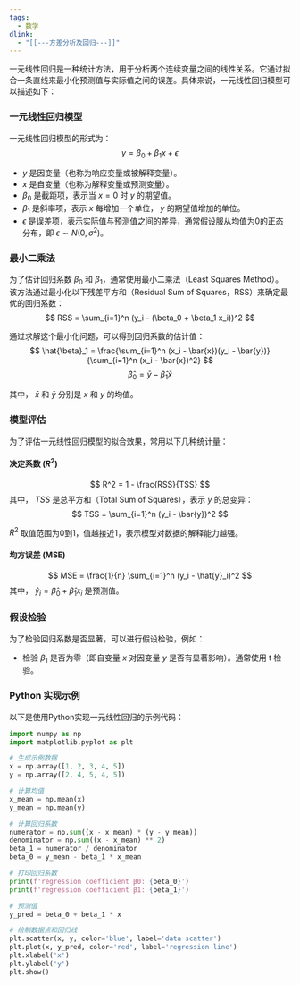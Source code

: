 ```yaml
---
tags:
  - 数学
dlink:
  - "[[---方差分析及回归---]]"
---
```

一元线性回归是一种统计方法，用于分析两个连续变量之间的线性关系。它通过拟合一条直线来最小化预测值与实际值之间的误差。具体来说，一元线性回归模型可以描述如下：

### 一元线性回归模型
一元线性回归模型的形式为：
$$ y = \beta_0 + \beta_1 x + \epsilon $$

- $y$ 是因变量（也称为响应变量或被解释变量）。
- $x$ 是自变量（也称为解释变量或预测变量）。
- $\beta_0$ 是截距项，表示当 $x = 0$ 时 $y$ 的期望值。
- $\beta_1$ 是斜率项，表示 $x$ 每增加一个单位， $y$ 的期望值增加的单位。
- $\epsilon$ 是误差项，表示实际值与预测值之间的差异，通常假设服从均值为0的正态分布，即 $\epsilon \sim N(0, \sigma^2)$。

### 最小二乘法
为了估计回归系数 $\beta_0$ 和 $\beta_1$，通常使用最小二乘法（Least Squares Method）。该方法通过最小化以下残差平方和（Residual Sum of Squares，RSS）来确定最优的回归系数：
$$ RSS = \sum_{i=1}^n (y_i - (\beta_0 + \beta_1 x_i))^2 $$

通过求解这个最小化问题，可以得到回归系数的估计值：
$$ \hat{\beta}_1 = \frac{\sum_{i=1}^n (x_i - \bar{x})(y_i - \bar{y})}{\sum_{i=1}^n (x_i - \bar{x})^2} $$
$$ \hat{\beta}_0 = \bar{y} - \hat{\beta}_1 \bar{x} $$

其中， $\bar{x}$ 和 $\bar{y}$ 分别是 $x$ 和 $y$ 的均值。

### 模型评估
为了评估一元线性回归模型的拟合效果，常用以下几种统计量：

#### 决定系数 ($R^2$)
$$ R^2 = 1 - \frac{RSS}{TSS} $$
其中， $TSS$ 是总平方和（Total Sum of Squares），表示 $y$ 的总变异：
$$ TSS = \sum_{i=1}^n (y_i - \bar{y})^2 $$

$R^2$ 取值范围为0到1，值越接近1，表示模型对数据的解释能力越强。

#### 均方误差 (MSE)
$$ MSE = \frac{1}{n} \sum_{i=1}^n (y_i - \hat{y}_i)^2 $$
其中， $\hat{y}_i = \hat{\beta}_0 + \hat{\beta}_1 x_i$ 是预测值。

### 假设检验
为了检验回归系数是否显著，可以进行假设检验，例如：
- 检验 $\beta_1$ 是否为零（即自变量 $x$ 对因变量 $y$ 是否有显著影响）。通常使用 t 检验。

### Python 实现示例
以下是使用Python实现一元线性回归的示例代码：

```python
import numpy as np
import matplotlib.pyplot as plt

# 生成示例数据
x = np.array([1, 2, 3, 4, 5])
y = np.array([2, 4, 5, 4, 5])

# 计算均值
x_mean = np.mean(x)
y_mean = np.mean(y)

# 计算回归系数
numerator = np.sum((x - x_mean) * (y - y_mean))
denominator = np.sum((x - x_mean) ** 2)
beta_1 = numerator / denominator
beta_0 = y_mean - beta_1 * x_mean

# 打印回归系数
print(f'regression coefficient β0: {beta_0}')
print(f'regression coefficient β1: {beta_1}')

# 预测值
y_pred = beta_0 + beta_1 * x

# 绘制数据点和回归线
plt.scatter(x, y, color='blue', label='data scatter')
plt.plot(x, y_pred, color='red', label='regression line')
plt.xlabel('x')
plt.ylabel('y')
plt.show()
```
